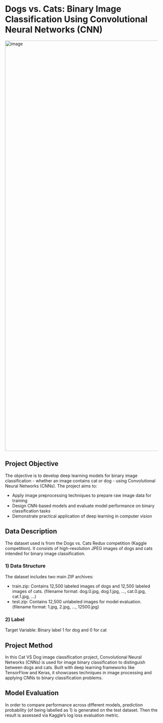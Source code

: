 # Dogs vs. Cats: Binary Image Classification Using Convolutional Neural Networks (CNN)
<img width="1348" alt="image" src="https://github.com/user-attachments/assets/6afaeddf-5def-4d15-b118-c5440c94d16b" />


## Project Objective
The objective is to develop deep learning models for binary image classification - whether an image contains cat or dog - using Convolutional Neural Networks (CNNs). The project aims to:
* Apply image preprocessing techniques to prepare raw image data for training
* Design CNN-based models and evaluate model performance on binary classification tasks
* Demonstrate practical application of deep learning in computer vision

## Data Description
The dataset used is from the Dogs vs. Cats Redux competition (Kaggle competition). It consists of high-resolution JPEG images of dogs and cats intended for binary image classification.
  
  ### 1) Data Structure
  The dataset includes two main ZIP archives:
  * train.zip: Contains 12,500 labeled images of dogs and 12,500 labeled images of cats. (filename format: dog.0.jpg, dog.1.jpg, ..., cat.0.jpg, cat.1.jpg, ...)
  * test.zip: Contains 12,500 unlabeled images for model evaluation. (filename format: 1.jpg, 2.jpg, ..., 12500.jpg)

  ### 2) Label
  Target Variable: Binary label 1 for dog and 0 for cat

## Project Method
In this Cat VS Dog image classification project, Convolutional Neural Networks (CNNs) is used for image binary classification to distinguish between dogs and cats. Built with deep learning frameworks like TensorFlow and Keras, it showcases techniques in image processing and applying CNNs to binary classification problems.

## Model Evaluation
In order to compare performance across different models, prediction probability (of being labelled as 1) is generated on the test dataset. Then the result is assessed via Kaggle’s log loss evaluation metric.
